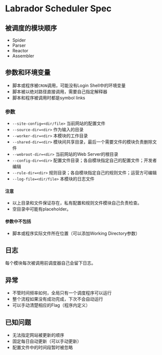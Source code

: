 # Labrador Scheduler Spec

## 被调度的模块顺序

* Spider
* Parser
* Reactor
* Assembler

## 参数和环境变量

* 脚本或程序被`CRON`调用，可能没有Login Shell中的环境变量
* 脚本被以绝对路径直接调用，需要自己指定解释器
* 脚本和程序被调用时都是symbol links

### 参数

* `--site-config=<dir/file>` 当前网站的配置文件
* `--source-dir=<dir>` 作为输入的目录
* `--worker-dir=<dir>` 本模块的工作目录
* `--shared-dir=<dir>` 模块间共享目录，最后一个需要文件的模块负责删除文件
* `--webroot-dir=<dir>` 当前网站的Web Server的根目录
* `--config-dir=<dir>` 配置文件目录；各自模块指定自己的配置文件；开发者编辑
* `--rule-dir=<dir>` 规则目录；各自模块指定自己的规则文件；运营方可编辑
* `--log-file=<dir/file>` 本模块的日志文件

#### 注意
* 以上目录和文件保证存在，私有配置和规则文件模块自己负责检查。
* 空目录中可能有placeholder。

#### 参数中不包括

- 脚本或程序实际文件所在位置（可以添加Working Directory参数）

## 日志

每个模块每次被调用前调度器自己会留下日志。

## 异常

* 不管时间频率如何，全局只有一个调度程序可以运行
* 整个流程如果没有成功完成，下次不会自动运行
* 可以手动清楚相应的Flag（程序内定义）

## 已知问题

* 无法指定网站被更新的顺序
* 固定每日自动更新（可以手动更新）
* 配置文件中的时间段暂时被忽略
